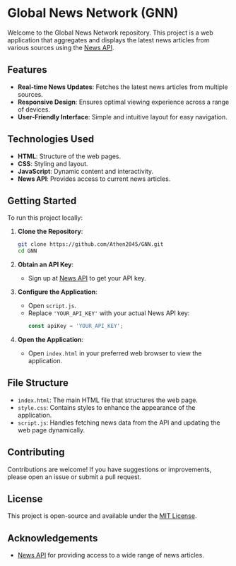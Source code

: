 # Global News Network (GNN)

Welcome to the Global News Network repository. This project is a web application that aggregates and displays the latest news articles from various sources using the [News API](https://newsapi.org).

## Features

- **Real-time News Updates**: Fetches the latest news articles from multiple sources.
- **Responsive Design**: Ensures optimal viewing experience across a range of devices.
- **User-Friendly Interface**: Simple and intuitive layout for easy navigation.

## Technologies Used

- **HTML**: Structure of the web pages.
- **CSS**: Styling and layout.
- **JavaScript**: Dynamic content and interactivity.
- **News API**: Provides access to current news articles.

## Getting Started

To run this project locally:

1. **Clone the Repository**:
   ```bash
   git clone https://github.com/Athen2045/GNN.git
   cd GNN
   ```

2. **Obtain an API Key**:
   - Sign up at [News API](https://newsapi.org) to get your API key.

3. **Configure the Application**:
   - Open `script.js`.
   - Replace `'YOUR_API_KEY'` with your actual News API key:
     ```javascript
     const apiKey = 'YOUR_API_KEY';
     ```

4. **Open the Application**:
   - Open `index.html` in your preferred web browser to view the application.

## File Structure

- `index.html`: The main HTML file that structures the web page.
- `style.css`: Contains styles to enhance the appearance of the application.
- `script.js`: Handles fetching news data from the API and updating the web page dynamically.

## Contributing

Contributions are welcome! If you have suggestions or improvements, please open an issue or submit a pull request.

## License

This project is open-source and available under the [MIT License](LICENSE).

## Acknowledgements

- [News API](https://newsapi.org) for providing access to a wide range of news articles.

